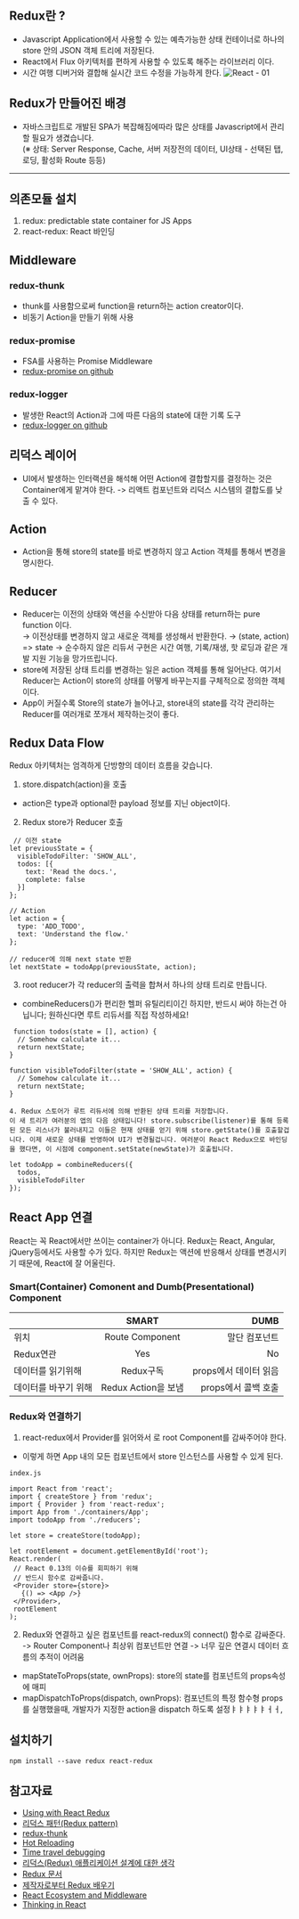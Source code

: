 ## Redux란 ?
 - Javascript Application에서 사용할 수 있는 예측가능한 상태 컨테이너로 하나의 store 안의 JSON 객체 트리에 저장된다.
 - React에서 Flux 아키텍처를 편하게 사용할 수 있도록 해주는 라이브러리 이다.
 - 시간 여행 디버거와 결합해 실시간 코드 수정을 가능하게 한다.
    ![React - 01](../img/ReactJS/react1.png)

## Redux가 만들어진 배경
 - 자바스크립트로 개발된 SPA가 복잡해짐에따라 많은 상태를 Javascript에서 관리할 필요가 생겼습니다.   
 (※ 상태: Server Response, Cache, 서버 저장전의 데이터, UI상태 - 선택된 탭, 로딩, 활성화 Route 등등)

---

## 의존모듈 설치
1. redux: predictable state container for JS Apps
1. react-redux: React 바인딩

## Middleware
### redux-thunk
 - thunk를 사용함으로써 function을 return하는 action creator이다.
 - 비동기 Action을 만들기 위해 사용
### redux-promise
 - FSA를 사용하는 Promise Middleware
 - [redux-promise on github](https://github.com/acdlite/redux-promise)
### redux-logger
 - 발생한 React의 Action과 그에 따른 다음의 state에 대한 기록 도구
 - [redux-logger on github](https://github.com/evgenyrodionov/redux-logger)

## 리덕스 레이어
 - UI에서 발생하는 인터랙션을 해석해 어떤 Action에 결합할지를 결정하는 것은 Container에게 맡겨야 한다. -> 리액트 컴포넌트와 리덕스 시스템의 결합도를 낮출 수 있다.

## Action
 - Action을 통해 store의 state를 바로 변경하지 않고 Action 객체를 통해서 변경을 명시한다.

## Reducer
 - Reducer는 이전의 상태와 액션을 수신받아 다음 상태를 return하는 pure function 이다.  
   → 이전상태를 변경하지 않고 새로운 객체를 생성해서 반환한다.
   → (state, action) => state
   → 순수하지 않은 리듀서 구현은 시간 여행, 기록/재생, 핫 로딩과 같은 개발 지원 기능을 망가뜨립니다. 
 - store에 저장된 상태 트리를 변경하는 일은 action 객체를 통해 일어난다. 여기서 Reducer는 Action이 store의 상태를 어떻게 바꾸는지를 구체적으로 정의한 객체이다.
 - App이 커질수록 Store의 state가 늘어나고, store내의 state를 각각 관리하는 Reducer를 여러개로 쪼개서 제작하는것이 좋다.

## Redux Data Flow
Redux 아키텍처는 엄격하게 단방향의 데이터 흐름을 갖습니다. 

1. store.dispatch(action)을 호출
 - action은 type과 optional한 payload 정보를 지닌 object이다.

2. Redux store가 Reducer 호출
 ~~~
  // 이전 state
 let previousState = {
   visibleTodoFilter: 'SHOW_ALL',
   todos: [{
     text: 'Read the docs.',
     complete: false
   }]
 };

 // Action
 let action = {
   type: 'ADD_TODO',
   text: 'Understand the flow.'
 };

 // reducer에 의해 next state 반환
 let nextState = todoApp(previousState, action);
 ~~~

3. root reducer가 각 reducer의 출력을 합쳐서 하나의 상태 트리로 만듭니다.
 - combineReducers()가 편리한 헬퍼 유틸리티이긴 하지만, 반드시 써야 하는건 아닙니다; 원하신다면 루트 리듀서를 직접 작성하세요!
 ~~~
  function todos(state = [], action) {
   // Somehow calculate it...
   return nextState;
 }

 function visibleTodoFilter(state = 'SHOW_ALL', action) {
   // Somehow calculate it...
   return nextState;
 }

4. Redux 스토어가 루트 리듀서에 의해 반환된 상태 트리를 저장합니다.
 이 새 트리가 여러분의 앱의 다음 상태입니다! store.subscribe(listener)를 통해 등록된 모든 리스너가 불러내지고 이들은 현재 상태를 얻기 위해 store.getState()를 호출할겁니다. 이제 새로운 상태를 반영하여 UI가 변경될겁니다. 여러분이 React Redux으로 바인딩을 했다면, 이 시점에 component.setState(newState)가 호출됩니다.

 let todoApp = combineReducers({
   todos,
   visibleTodoFilter
 });
 ~~~

## React App 연결
React는 꼭 React에서만 쓰이는 container가 아니다. Redux는 React, Angular, jQuery등에서도 사용할 수가 있다.
하지만 Redux는 액션에 반응해서 상태를 변경시키기 때문에, React에 잘 어울린다. 

### Smart(Container) Comonent and Dumb(Presentational) Component
|   | SMART | DUMB |
 ------------ | :-----------: | -----------: |
위치       |         Route Component        | 말단 컴포넌트|
Redux연관       |   Yes    |         No |
데이터를 읽기위해   |     Redux구독      |        props에서 데이터 읽음 |
데이터를 바꾸기 위해 | Redux Action을 보냄 |  props에서 콜백 호출      

### Redux와 연결하기
 1. react-redux에서 Provider를 읽어와서 <Provider>로 root Component를 감싸주어야 한다.
  - 이렇게 하면 App 내의 모든 컴포넌트에서 store 인스턴스를 사용할 수 있게 된다. 
 ~~~
 index.js

import React from 'react';
import { createStore } from 'redux';
import { Provider } from 'react-redux';
import App from './containers/App';
import todoApp from './reducers';

let store = createStore(todoApp);

let rootElement = document.getElementById('root');
React.render(
  // React 0.13의 이슈를 회피하기 위해 
  // 반드시 함수로 감싸줍니다.
  <Provider store={store}>
    {() => <App />}
  </Provider>,
  rootElement
);
 ~~~

  2. Redux와 연결하고 싶은 컴포넌트를 react-redux의 connect() 함수로 감싸준다. -> Router Component나 최상위 컴포넌트만 연결 -> 너무 깊은 연결시 데이터 흐름의 추적이 어려움 
   - mapStateToProps(state, ownProps): store의 state를 컴포넌트의 props속성에 매피
   - mapDispatchToProps(dispatch, ownProps): 컴포넌트의 특정 함수형 props를 실행했을때, 개발자가 지정한 action을 dispatch 하도록 설정ㅑㅑㅑㅑㅑㅓㅓ,


## 설치하기
~~~
npm install --save redux react-redux
~~~

## 참고자료
 - [Using with React Redux](http://redux.js.org/docs/basics/UsageWithReact.html)
 - [리덕스 패턴(Redux pattern)](https://www.zerocho.com/category/React/post/57b60e7fcfbef617003bf456)
 - [redux-thunk](https://www.npmjs.com/package/redux-thunk)
 - [Hot Reloading](https://facebook.github.io/react-native/blog/2016/03/24/introducing-hot-reloading.html)
 - [Time travel debugging](http://bestalign.github.io/2015/10/27/redux-hot-reloading-and-time-travel-debugging/)
 - [리덕스(Redux) 애플리케이션 
설계에 대한 생각](http://m.post.naver.com/viewer/postView.nhn?volumeNo=4575578&memberNo=1377642#)
 - [Redux 문서](https://deminoth.github.io/redux/)
 - [제작자로부터 Redux 배우기](https://egghead.io/courses/getting-started-with-redux)
 - [React Ecosystem and Middleware](https://deminoth.github.io/redux/introduction/Ecosystem.html)
 - [Thinking in React](https://facebook.github.io/react/docs/thinking-in-react.html)